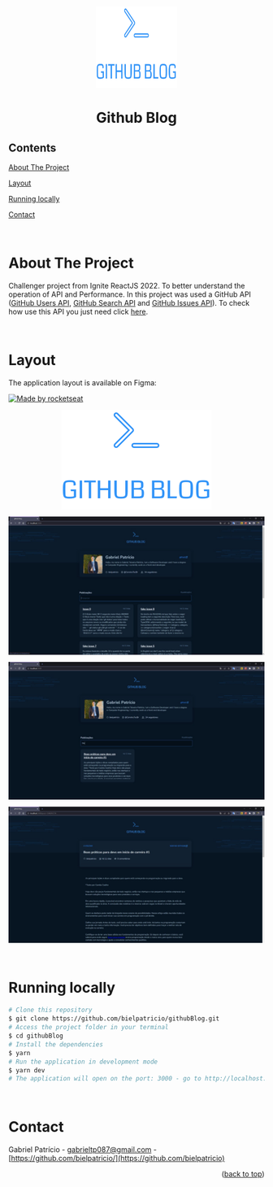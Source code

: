 <div id="top"></div>

<!-- PROJECT LOGO -->

<br />
<div align="center">
  <img src="src/assets/logo.svg" alt="Logo" width="160" height="160">
  <h1 align="center">Github Blog</h3>
</div>

<!-- TABLE OF CONTENTS -->

## Contents

<p align="center">
    <p><a href="#about-the-project" title=" go to About the Project">About The Project</a></p>
    <p><a href="#Layout" title=" go to Layout">Layout</a></p>
    <p><a href="#Running locally" title=" go to Running locally">Running locally</a></p>
    <p><a href="#contact" title=" go to Contact">Contact</a></p>
  </p>

<br>
<!-- ABOUT THE PROJECT -->

# About The Project

Challenger project from Ignite ReactJS 2022. To better understand the operation of API and Performance. In this project was used a GitHub API ([GitHub Users API](https://docs.github.com/pt/rest/users/users#get-a-user), [GitHub Search API](https://docs.github.com/pt/rest/search) and [GitHub Issues API](https://docs.github.com/pt/rest/issues/issues#get-an-issue)). To check how use this API you just need click [here](https://docs.github.com/pt/rest/guides/getting-started-with-the-rest-api).

<br>

# Layout

The application layout is available on Figma:

<a href="https://www.figma.com/file/vmYojvguCSv0vkX1GmcWqf/GitHub-Blog-(Community)?node-id=0%3A1">
  <img alt="Made by rocketseat" src="https://img.shields.io/badge/Acessar%20Layout%20-Figma-%2304D361">
</a>

<br>

<p align="center" style="display: flex; align-items: flex-start; justify-content: center;">
  <img src="src/assets/logo.svg" alt="Model">


<p align="center" style="display: flex; align-items: flex-start; justify-content: center;">
  <img src="src/assets/screen1.jpeg" alt="Model">


<p align="center" style="display: flex; align-items: flex-start; justify-content: center;">
  <img src="src/assets/screen2.jpeg" alt="Model">


<p align="center" style="display: flex; align-items: flex-start; justify-content: center;">
  <img src="src/assets/screen3.jpeg" alt="Model">


</p>

<br>

# Running locally

```bash
# Clone this repository
$ git clone https://github.com/bielpatricio/githubBlog.git
# Access the project folder in your terminal
$ cd githubBlog
# Install the dependencies
$ yarn
# Run the application in development mode
$ yarn dev
# The application will open on the port: 3000 - go to http://localhost:3000
```

<br>

# Contact

Gabriel Patrício - gabrieltp087@gmail.com - [https://github.com/bielpatricio/](https://github.com/bielpatricio)

<p align="right">(<a href="#top">back to top</a>)</p>
